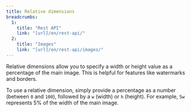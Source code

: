 ```yaml
---
title: Relative dimensions
breadcrumbs:
  1:
    title: "Rest API"
    link: "[url]/en/rest-api/"
  2:
    title: "Images"
    link: "[url]/en/rest-api/images/"
---
```


Relative dimensions allow you to specify a width or height value as a percentage of the main image. This is helpful for features like watermarks and borders.

To use a relative dimension, simply provide a percentage as a number (between `0` and `100`), followed by a `w` (width) or `h` (height). For example, `5w` represents 5% of the width of the main image.

